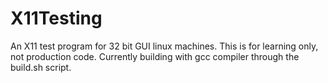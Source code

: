 # X11Testing
An X11 test program for 32 bit GUI linux machines.
This is for learning only, not production code.
Currently building with gcc compiler through the build.sh script.
